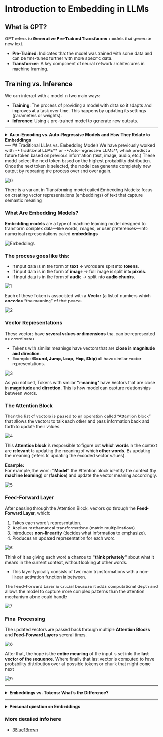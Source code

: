 # Introduction to Embedding in LLMs

## What is GPT?
GPT refers to **Generative Pre-Trained Transformer** models that generate new text.

- **Pre-Trained**: Indicates that the model was trained with some data and can be fine-tuned further with more specific data.
- **Transformer**: A key component of neural network architectures in machine learning.

## Training vs. Inference
We can interact with a model in two main ways:

- **Training**: The process of providing a model with data so it adapts and improves at a task over time. This happens by updating its settings (parameters or weights).
- **Inference**: Using a pre-trained model to generate new outputs.
---
<details><summary><strong>Auto-Encoding vs. Auto-Regressive Models and How They Relate to Embeddings</strong></summary>
# Auto-Encoding vs. Auto-Regressive Models and How They Relate to Embeddings  

## 1. Auto-Encoding vs. Auto-Regressive Models  

---

## 2. Auto-Encoding Models (e.g., BERT)  
These models encode input into a dense representation (**embedding**) and try to reconstruct the original input.  

### 🔹 How They Work:  
- They take an input text, **mask some words**, and train the model to **predict those missing words**.  
- The goal is to **learn contextual embeddings**, meaning each word is represented based on its **sentence context**.  

### 🔹 Example:  
- **Input**: `"The cat sat on the MASK."`  
- **Model Predicts**: `"mat"`  
- The model learns that `"cat"` and `"mat"` are often related, improving its embeddings.  

### 🔹 Relation to Embeddings:  
- **Auto-encoding models produce deep contextual embeddings**, meaning the word `"bank"` in `"financial bank"` gets a different embedding than in `"river bank"`.  
- This is why **BERT-based embeddings** are more powerful than static ones like **Word2Vec**.  

---

## 3. Auto-Regressive Models (e.g., GPT)  
These models predict the **next word** based on **previous words**.  

### 🔹 How They Work:  
- Given an **input sequence**, they **generate the next word/token step by step**.  
- Instead of masking words like in **BERT**, they use **causal attention**, meaning the model **only looks at past words**.  

### 🔹 Example:  
- **Input**: `"The cat sat on the"`  
- **Model Predicts**: `"mat."`  

### 🔹 Relation to Embeddings:  
- **Auto-regressive models generate embeddings dynamically** while predicting text.  
- Each **token is encoded into a hidden representation** before making the next prediction.  
- Unlike auto-encoding models, which **learn bidirectional context** (both left and right), **auto-regressive models only learn from past words**.  

---

## 4. How This Relates to Embeddings  
Both models generate embeddings but in **different ways**:  

### 🔹 1. Auto-Encoding Models (**BERT**)  
✔ Learn **bidirectional embeddings** that capture **deep meaning**.  
✔ Used for **semantic understanding** (*e.g., search engines, question answering*).  

### 🔹 2. Auto-Regressive Models (**GPT**)  
✔ Learn **contextual embeddings** based on **left-to-right training**.  
✔ Used for **text generation** (*e.g., chatbots, story writing*).  

---

## 🎭 Analogy: Compression vs. Storytelling  

### 📂 **Auto-Encoding (BERT) → Zip File**  
- Imagine you have a big document and you **compress it into a meaningful summary** (**embeddings**).  
- You can then use that **compressed information** to **reconstruct missing parts** of the document.  

### 📖 **Auto-Regressive (GPT) → Writing a Novel**  
- You **start with the first sentence** and keep **adding words based on the previous ones**.  
- You **never go back to edit**, only move forward.  
</details>
---
## Traditional LLMs vs. Embedding Models
We have previously worked with **Traditional LLMs** or **Auto-regressive LLMs**, which predict a future token based on previous information (text, image, audio, etc.) These model select the next token based on the highest probability distribution. Once the next token is selected, the model can generate completely new output by repeating the process over and over again. 

![0](https://github.com/luismcapriles/llm_engineering_course/blob/main/notes/W5/img_traditionals_llms.png)

There is a variant in Transforming model called Embedding Models: focus on creating vector representations (embeddings) of text that capture semantic meaning

### What Are Embedding Models?
**Embedding models** are a type of machine learning model designed to transform complex data—like words, images, or user preferences—into numerical representations called **embeddings**.

![Embeddings](https://github.com/luismcapriles/llm_engineering_course/blob/main/notes/W5/img_embeddings2.png)

### The process goes like this: 

- If input data is in the form of **text** → words are split into **tokens**.
- If input data is in the form of **image** → full image is split into **pixels**.
- If input data is in the form of **audio** → split into **audio chunks**.

![1](https://github.com/luismcapriles/llm_engineering_course/blob/main/notes/W5/img_input_split.png)

Each of these Token is associated with a **Vector** (a list of numbers which **encodes** “the meaning” of that peace)

![2](https://github.com/luismcapriles/llm_engineering_course/blob/main/notes/W5/img_embeddings.png)


### Vector Representations
These vectors have **several values or dimensions** that can be represented as coordinates.

- Tokens with similar meanings have vectors that are **close in magnitude and direction**.
- Example: **(Bound, Jump, Leap, Hop, Skip)** all have similar vector representations.

![3](https://github.com/luismcapriles/llm_engineering_course/blob/main/notes/W5/img_embeddings_plot.png)

As you noticed, Tokens with similar **“meaning”** have Vectors that are close in **magnitude** and **direction**. This is how model can capture relationships between words.

### The Attention Block
Then the list of vectors is passed to an operation called “Attention block” that allows the vectors to talk each other and pass information back and forth to update their values.

![4](https://github.com/luismcapriles/llm_engineering_course/blob/main/notes/W5/img_attention_block.png)


This **Attention block** is responsible to figure out **which words** in the context are **relevant** to updating the meaning of which **other words**. By updating the meaning (refers to updating the encoded vector values).

**Example:**  
For example, the word: **“Model”** the Attention block identify the context (by **machine learning**) or (**fashion**) and update the vector meaning accordingly.  

![5](https://github.com/luismcapriles/llm_engineering_course/blob/main/notes/W5/img_meaning.png)

### Feed-Forward Layer
After passing through the Attention Block, vectors go through the **Feed-Forward Layer**, which:

1. Takes each word’s representation.
2. Applies mathematical transformations (matrix multiplications).
3. Introduces **non-linearity** (decides what information to emphasize).
4. Produces an updated representation for each word.

![6](https://github.com/luismcapriles/llm_engineering_course/blob/main/notes/W5/img_multilayer_perceptron.png)

Think of it as giving each word a chance to **"think privately"** about what it means in the current context, without looking at other words. 
- This layer typically consists of two main transformations with a non-linear activation function in between.

The Feed-Forward Layer is crucial because it adds computational depth and allows the model to capture more complex patterns than the attention mechanism alone could handle

![7](https://github.com/luismcapriles/llm_engineering_course/blob/main/notes/W5/img_multilayer_perceptron_2.png)

### Final Processing
The updated vectors are passed back through multiple **Attention Blocks** and **Feed-Forward Layers** several times.

![8](https://github.com/luismcapriles/llm_engineering_course/blob/main/notes/W5/img_embeddings_iterations.png)

After that, the hope is the **entire meaning** of the input is set into the **last vector of the sequence**. Where finally that last vector is computed to have probability distribution over all possible tokens or chunk that might come next

![9](https://github.com/luismcapriles/llm_engineering_course/blob/main/notes/W5/img_final_output.png)

---
<details><summary><strong>Embeddings vs. Tokens: What’s the Difference?</strong></summary>

# Embeddings vs. Tokens: What’s the Difference?

**Tokens** and **embeddings** are both essential in natural language processing (NLP), but they serve different purposes.

1. Tokenized Representations (Numerical Tokens)
	• A tokenizer converts text into a sequence of numbers, but these numbers are just indexes that refer to words or subwords in a predefined vocabulary.
	• The numbers themselves do not capture meaning—they are simply unique IDs.
	• Example (using a vocabulary with index mapping):
		○ Text: "I love AI."
		○ Tokenized Output (IDs from vocab): [1, 345, 678, 2]
		○ Here, 1 = "I", 345 = "love", 678 = "AI", 2 = "."
	• If we were to compare "love" and "hate", their tokenized representations would be completely different (e.g., 345 vs. 921), even though they are opposites in meaning.

2. Embedding Vectors (Dense Representations of Meaning)
	• An embedding is a dense vector (a list of floating-point numbers) that captures the semantic meaning of a token.
	• Words with similar meanings have similar embeddings.
	• Example (simplified embedding representation for "love"):
		○ "love" → [0.75, -0.23, 0.89, ...]
		○ "hate" → [0.72, -0.21, 0.87, ...]
		○ Here, "love" and "hate" have embeddings that are somewhat similar, showing they belong to the same concept group (emotions) but are also distinct.

## Key Differences

| Feature | Tokenized IDs (Indexes) | Embedding Vectors |
|---------|-------------------------|-------------------|
| What It Represents | Just a unique ID for a word/subword | A vector capturing the meaning of a word |
| Type of Data | Integer (e.g., `345`) | Floating-point vector (e.g., `[0.75, -0.23, 0.89, ...]`) |
| Meaning Awareness | No semantic meaning | Captures relationships between words |
| Example Output | "love" → `345` | "love" → `[0.75, -0.23, 0.89, ...]` |
| Similarity Awareness | "love" and "hate" have unrelated token IDs | "love" and "hate" have somewhat similar embeddings |

## Analogy: A Dictionary vs. a Meaning Map
- **Tokens** are like **dictionary entries**: they tell you what words exist but don’t explain their relationships.
- **Embeddings** are like a **"meaning map"** where related words are placed near each other.
</details>

---
<details><summary><strong>Personal question on Embeddings</strong></summary>
# 1. How Is the High-Dimensional Vector Defined for a Word?  

The vector (embedding) for a word is **not manually assigned**—it is **learned** during training using mathematical optimization. The number of dimensions (e.g., 100, 300, 768, 1024) is chosen based on the model design.  

### How is the embedding learned?  
1. **Training on Large Text Data**: The model processes millions/billions of words and learns patterns in how words appear together.  
2. **Adjusting Embeddings Based on Context**: The model starts with random vectors and updates them using techniques like **gradient descent** and **backpropagation** to make similar words closer in vector space.  
3. **Result**: Each word gets a unique vector that captures meaning based on its **context and relationships** with other words.  

---

# 2. Does a Dictionary of Predefined Vectors Exist for Each Word?  

It depends on the model type:  

## (A) Static Embeddings (Predefined Vectors)  
- In older models like **Word2Vec, GloVe, or FastText**, a **fixed dictionary** of word embeddings exists.  
- **Example**: Word2Vec might have a lookup table like:  
  - `"king"`  → `[0.5, 0.3, -0.7, ...]` *(fixed 300D vector)*  
  - `"queen"` → `[0.52, 0.28, -0.69, ...]`  
- Every time you see `"king"`, it has the **same vector**, no matter the context.  

## (B) Dynamic Contextual Embeddings  
- In **modern models** (*BERT, GPT, T5, etc.*), embeddings are **dynamic**.  
- The **same word** can have **different vectors** depending on the sentence.  
- **Example with BERT**:  
  - `"I will book a flight."` → `"book"` embedding → `[1.2, -0.3, 0.8, ...]`  
  - `"I read a book."` → `"book"` embedding → `[0.5, 1.1, -0.4, ...]`  
- The model **computes embeddings on the fly** instead of using a static lookup table.  

---

# 3. Can the Values of an Embedding Vector Be Dynamic?  

Yes! In **contextual embeddings** (*e.g., BERT, GPT, T5, etc.*), the values change dynamically based on:  

1. **Sentence Context** → The same word in different sentences has different vectors.  
2. **Fine-Tuning** → If you **fine-tune** a model on a specific task (*e.g., medical documents*), the embeddings can shift to represent medical meanings better.  
3. **Different Model Layers** → In deep models, embeddings evolve **across layers**. The deeper layers typically contain more task-specific information.  

💡 **Example**:  
- A **lawyer** searching for `"bank"` might get a vector closer to **finance-related** terms.  
- A **biologist** searching for `"bank"` might get a vector closer to **ecosystem-related** terms.  

---

# 4. Is There a Universal Embedding, or Does Each Model Use Different Embeddings?  

There is **no single universal embedding** because different models use different training data, architectures, and objectives.  

| Model    | Embedding Type          | Fixed or Dynamic? |
|----------|-------------------------|-------------------|
| **Word2Vec** | Single word embeddings | Fixed |
| **GloVe**    | Single word embeddings | Fixed |
| **FastText** | Word + Subword embeddings | Fixed |
| **BERT**     | Contextual embeddings | Dynamic |
| **GPT**      | Contextual embeddings | Dynamic |
| **T5**       | Contextual embeddings | Dynamic |

### Why does each model use different embeddings?  
- **Word2Vec and GloVe** were trained on Wikipedia/news, so they represent **general meanings**.  
- **BERT** is trained to understand **sentence context**, so it assigns different embeddings to the same word in different cases.  
- **GPT** learns embeddings **while generating text**, making them **optimized for completion tasks**.  
- **Fine-tuned models** (*e.g., BioBERT for medical texts, LegalBERT for legal documents*) have embeddings that reflect **domain-specific meanings**.  

---

# 🎵 Analogy: Music Playlists vs. Live Music Performance  

1. **Static Embeddings (Word2Vec, GloVe) → Pre-recorded Playlist**  
   - Imagine a **music playlist** where each song is **fixed**.  
   - You always get the **same song (embedding) for a given word**, regardless of the situation.  

2. **Dynamic Embeddings (BERT, GPT) → Live Music Performance**  
   - A **live musician** adjusts the song based on the audience, mood, and context.  
   - The **word embedding changes dynamically** based on the sentence.  

---

# ✅ Final Summary  
✔ **The embedding vector is learned** from large text data, not predefined.  
✔ **Static embeddings** (*Word2Vec, GloVe*) use a **fixed dictionary of word vectors**.  
✔ **Dynamic embeddings** (*BERT, GPT*) **change based on context**.  
✔ **There is no universal embedding**—each model has its own way of representing words.  
</details>

### More detailed info here
- [3Blue1Brown](https://www.youtube.com/watch?v=wjZofJX0v4M)

